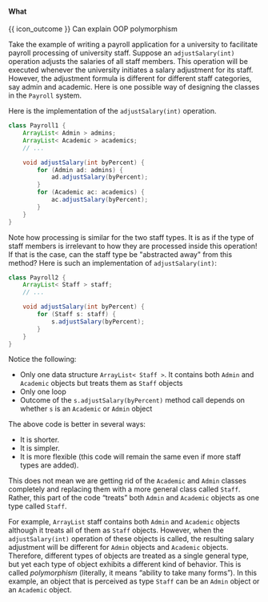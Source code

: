 <div id="title">

#### What

</div>

<span id="prereqs"></span>

<span id="outcomes">{{ icon_outcome }} Can explain OOP polymorphism</span>

<div id="body">

<tip-box type="primary">

<include src="../../../common/definitions.md#def-polymorphism" />

</tip-box>

Take the example of writing a payroll application for a university to facilitate payroll processing of university staff. Suppose an `adjustSalary(int)` operation adjusts the salaries of all staff members. This operation will be executed whenever the university initiates a salary adjustment for its staff. However, the adjustment formula is different for different staff categories, say admin and academic. Here is one possible way of designing the classes in the `Payroll` system.

Here is the implementation of the `adjustSalary(int)` operation.

```java
class Payroll1 {
    ArrayList< Admin > admins;
    ArrayList< Academic > academics;
    // ...

    void adjustSalary(int byPercent) {
        for (Admin ad: admins) {
            ad.adjustSalary(byPercent);
        }
        for (Academic ac: academics) {
            ac.adjustSalary(byPercent);
        }
    }
}
```

Note how processing is similar for the two staff types. It is as if the type of staff members is irrelevant to how they are processed inside this operation! If that is the case, can the staff type be "abstracted away" from this method? Here is such an implementation of `adjustSalary(int)`:


```java
class Payroll2 {
    ArrayList< Staff > staff;
    // ...

    void adjustSalary(int byPercent) {
        for (Staff s: staff) {
            s.adjustSalary(byPercent);
        }
    }
}
```

Notice the following:
* Only one data structure `ArrayList< Staff >`. It contains both `Admin` and `Academic` objects but treats them as `Staff` objects
* Only one loop
* Outcome of the `s.adjustSalary(byPercent)` method call depends on whether `s` is an `Academic` or `Admin` object


The above code is better in several ways:

* It is shorter.
* It is simpler.
* It is more flexible (this code will remain the same even if more staff types are added).


This does not mean we are getting rid of the `Academic` and `Admin` classes completely and replacing them with a more general class called `Staff`. Rather, this part of the code “treats” both `Admin` and `Academic` objects as one type called `Staff`.

For example, `ArrayList` staff contains both `Admin` and `Academic` objects although it treats all of them as `Staff` objects. However, when the `adjustSalary(int)` operation of these objects is called, the resulting salary adjustment will be different for `Admin` objects and `Academic` objects. Therefore, different types of objects are treated as a single general type, but yet each type of object exhibits a different kind of behavior. This is called _polymorphism_ (literally, it means “ability to take many forms”). In this example, an object that is perceived as type `Staff` can be an `Admin` object or an `Academic` object.


</div>

<div id="extras">
</div>
